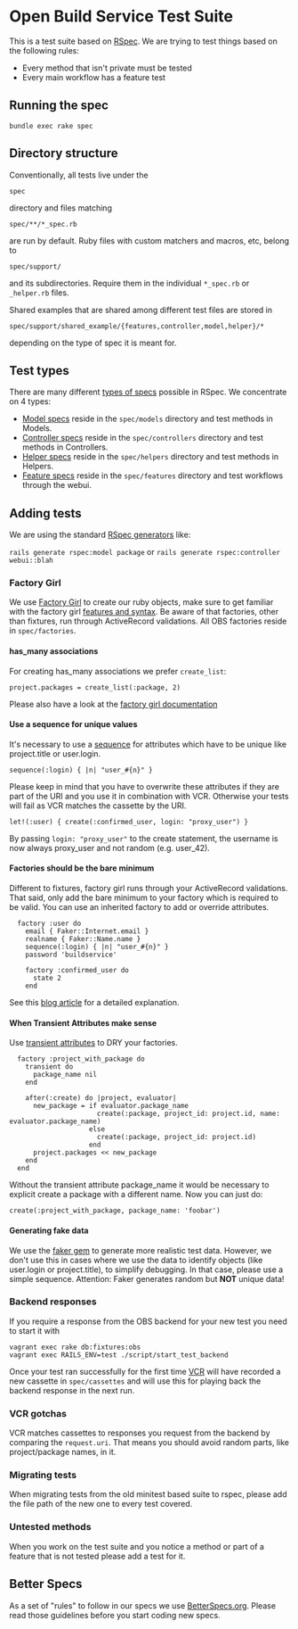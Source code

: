 # Open Build Service Test Suite
This is a test suite based on [RSpec](http://rspec.info/). We are trying to
test things based on the following rules:

* Every method that isn't private must be tested
* Every main workflow has a feature test

## Running the spec
`bundle exec rake spec`

## Directory structure
Conventionally, all tests live under the

`spec`

directory and files matching

`spec/**/*_spec.rb`

are run by default. Ruby files with custom matchers and macros, etc, belong to

`spec/support/`

and its subdirectories. Require them in the individual `*_spec.rb` or
`_helper.rb` files.

Shared examples that are shared among different test files are stored in

`spec/support/shared_example/{features,controller,model,helper}/*`

depending on the type of spec it is meant for.

## Test types
There are many different [types of specs](https://relishapp.com/rspec/rspec-rails/docs/directory-structure)
possible in RSpec. We concentrate on 4 types:

* [Model specs](https://relishapp.com/rspec/rspec-rails/docs/model-specs) reside in the `spec/models` directory and test methods in Models.
* [Controller specs](https://relishapp.com/rspec/rspec-rails/docs/controller-specs) reside in the `spec/controllers` directory and test methods in Controllers.
* [Helper specs](https://relishapp.com/rspec/rspec-rails/docs/helper-specs/helper-spec) reside in the `spec/helpers` directory and test methods in Helpers.
* [Feature specs](https://relishapp.com/rspec/rspec-rails/docs/feature-specs/feature-spec) reside in the `spec/features` directory and test workflows through the webui.

## Adding tests
We are using the standard [RSpec generators](https://relishapp.com/rspec/rspec-rails/docs/generators) like:

`rails generate rspec:model package` or
`rails generate rspec:controller webui::blah`

### Factory Girl
We use [Factory Girl](https://github.com/thoughtbot/factory_girl_rails) to create our ruby objects, make sure to get familiar with the factory girl [features and syntax](http://www.rubydoc.info/gems/factory_girl/file/GETTING_STARTED.md).
Be aware of that factories, other than fixtures, run through ActiveRecord validations.
All OBS factories reside in `spec/factories`.

#### has_many associations
For creating has_many associations we prefer ```create_list```:

```
project.packages = create_list(:package, 2)
```

Please also have a look at the [factory girl documentation](https://github.com/thoughtbot/factory_girl/blob/master/GETTING_STARTED.md#associations)

#### Use a sequence for unique values
It's necessary to use a [sequence](https://github.com/thoughtbot/factory_girl/blob/master/GETTING_STARTED.md#sequences) for attributes which have to be unique like project.title or user.login.

```
sequence(:login) { |n| "user_#{n}" }
```

Please keep in mind that you have to overwrite these attributes if they are part of the URI and you use it in combination with VCR.
Otherwise your tests will fail as VCR matches the cassette by the URI.

```
let!(:user) { create(:confirmed_user, login: "proxy_user") }
```

By passing ```login: "proxy_user"``` to the create statement, the username is now always proxy_user and not random (e.g. user_42).

#### Factories should be the bare minimum
Different to fixtures, factory girl runs through your ActiveRecord validations.
That said, only add the bare minimum to your factory which is required to be valid.
You can use an inherited factory to add or override attributes.

```
  factory :user do
    email { Faker::Internet.email }
    realname { Faker::Name.name }
    sequence(:login) { |n| "user_#{n}" }
    password 'buildservice'

    factory :confirmed_user do
      state 2
    end
```

See this [blog article](https://robots.thoughtbot.com/factories-should-be-the-bare-minimum) for a detailed explanation.

#### When Transient Attributes make sense
Use [transient attributes](https://github.com/thoughtbot/factory_girl/blob/master/GETTING_STARTED.md#transient-attributes) to DRY your factories.

```
  factory :project_with_package do
    transient do
      package_name nil
    end

    after(:create) do |project, evaluator|
      new_package = if evaluator.package_name
                      create(:package, project_id: project.id, name: evaluator.package_name)
                    else
                      create(:package, project_id: project.id)
                    end
      project.packages << new_package
    end
  end
```

Without the transient attribute package_name it would be necessary to explicit create a package with a different name.
Now you can just do:

```
create(:project_with_package, package_name: 'foobar')
```

#### Generating fake data
We use the [faker gem](https://github.com/stympy/faker) to generate more realistic test data.
However, we don't use this in cases where we use the data to identify objects (like user.login or project.title), to simplify debugging.
In that case, please use a simple sequence.
Attention: Faker generates random but **NOT** unique data!

### Backend responses

If you require a response from the OBS backend for your new test you need to
start it with

```
vagrant exec rake db:fixtures:obs
vagrant exec RAILS_ENV=test ./script/start_test_backend
```

Once your test ran successfully for the first time [VCR](https://github.com/vcr/vcr)
will have recorded a new cassette in `spec/cassettes` and will use this for
playing back the backend response in the next run.

### VCR gotchas
VCR matches cassettes to responses you request from the backend by comparing the
`request.uri`. That means you should avoid random parts, like project/package
names, in it.

### Migrating tests
When migrating tests from the old minitest based suite to rspec, please add the
file path of the new one to every test covered.

### Untested methods
When you work on the test suite and you notice a method or part of a feature that
is not tested please add a test for it.

## Better Specs
As a set of "rules" to follow in our specs we use [BetterSpecs.org](http://betterspecs.org/).
Please read those guidelines before you start coding new specs.
